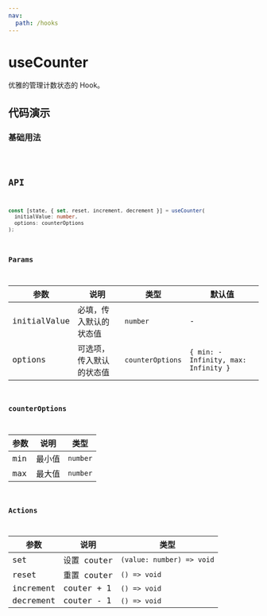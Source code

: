 ```yaml
---
nav:
  path: /hooks
---
```


# useCounter

优雅的管理计数状态的 Hook。

## 代码演示

### 基础用法

<code hideActions='["CSB"]' src="./example/example.tsx" />

## API

```typescript
const [state, { set, reset, increment, decrement }] = useCounter(
  initialValue: number,
  options: counterOptions
);
```

### Params

| 参数           | 说明           | 类型        | 默认值                                 |
|--------------|--------------|-----------|-------------------------------------|
| initialValue | 必填，传入默认的状态值  | `number`  | -                                   |
| options      | 可选项，传入默认的状态值 | `counterOptions` | `{ min: -Infinity, max: Infinity }` |

### counterOptions

| 参数  | 说明  | 类型       |
|-----|-----|----------|
| min | 最小值 | `number` |
| max | 最大值 | `number` |

### Actions

| 参数       | 说明         | 类型                        |
|----------|------------|---------------------------|
| set      | 设置 couter  | `(value: number) => void` |
| reset    | 重置 couter  | `() => void`              |
| increment  | couter + 1 | `() => void`              |
| decrement | couter - 1 | `() => void`                |
